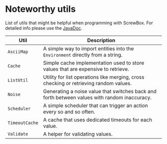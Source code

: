 # Noteworthy utils

List of utils that might be helpful when programming with ScrewBox.
For detailed info please use the [JavaDoc](https://javadoc.io/doc/io.github.srcimon/screwbox-core/latest/io/github/srcimon/screwbox/core/utils/package-summary.html).

| Util           | Description                                                                                  |
|----------------|----------------------------------------------------------------------------------------------|
| `AsciiMap`     | A simple way to import entities into the `Environment` directly from a string.               |
| `Cache`        | Simple cache implementation used to store values that are expensive to retrieve.             |
| `ListUtil`     | Utility for list operations like merging, cross checking or retrieving random values.        |
| `Noise`        | Generating a noise value that switches back and forth between values with random inaccuracy. |
| `Scheduler`    | A simple scheduler that can trigger an action every so and so often.                         |
| `TimeoutCache` | A cache that uses dedicated timeouts for each value.                                         |
| `Validate`     | A helper for validating values.                                                              |